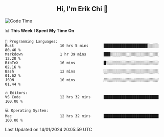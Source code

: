 <h2 align="center"> Hi, I'm Erik Chi 👋 </h2>

<table>
    
<!--START_SECTION:waka-->
![Code Time](http://img.shields.io/badge/Code%20Time-2%2C646%20hrs-blue)

📊 **This Week I Spent My Time On** 

```text
💬 Programming Languages: 
Rust                     10 hrs 5 mins       ████████████████████░░░░░   80.46 % 
Markdown                 1 hr 39 mins        ███░░░░░░░░░░░░░░░░░░░░░░   13.20 % 
BibTeX                   16 mins             █░░░░░░░░░░░░░░░░░░░░░░░░   02.16 % 
Bash                     12 mins             ░░░░░░░░░░░░░░░░░░░░░░░░░   01.62 % 
JSON                     10 mins             ░░░░░░░░░░░░░░░░░░░░░░░░░   01.44 % 

🔥 Editors: 
VS Code                  12 hrs 32 mins      █████████████████████████   100.00 % 

💻 Operating System: 
Mac                      12 hrs 32 mins      █████████████████████████   100.00 % 
```


 Last Updated on 14/01/2024 20:05:59 UTC
<!--END_SECTION:waka-->
</td></tr>
</table>